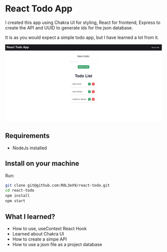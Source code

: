 # React Todo App

I created this app using Chakra UI for styling, React for frontend, Express to create the API and UUID to generate ids for the json database.

It is as you would expect a simple todo app, but I have learned a lot from it.

![app image](public/app-img.png)

## Requirements

- NodeJs installed

## Install on your machine

Run:

``` bash
git clone git@github.com:R0L3eX9/react-todo.git
cd react-todo
npm install
npm start
```

## What I learned?

- How to use, useContext React Hook
- Learned about Chakra UI
- How to create a simpe API
- How to use a json file as a project database

